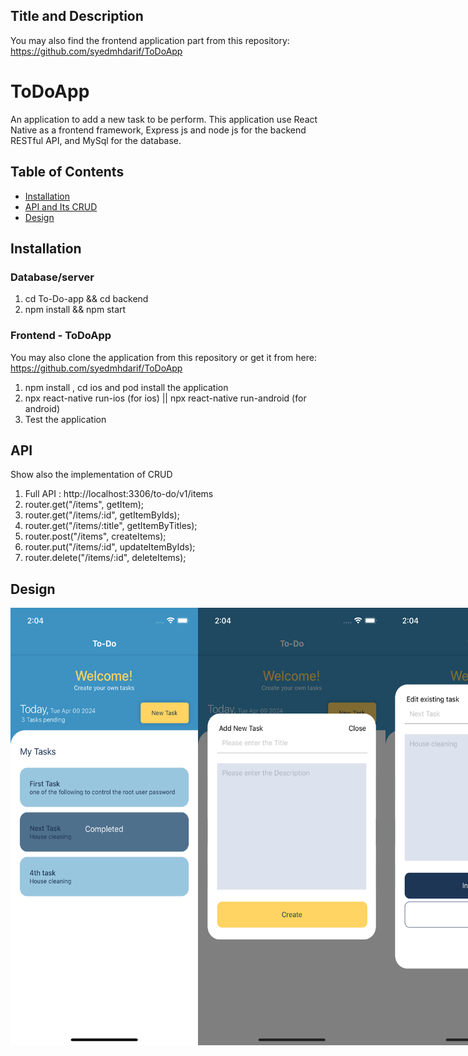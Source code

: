 ## Title and Description

You may also find the frontend application part from this repository: https://github.com/syedmhdarif/ToDoApp

# ToDoApp
An application to add a new task to be perform. This application use React Native as a frontend framework, Express js and node js for the backend RESTful API, and MySql for the database.

## Table of Contents

- [Installation](#installation)
- [API and Its CRUD](#API)
- [Design](#design)

## Installation

### Database/server
1. cd To-Do-app && cd backend
2. npm install && npm start

### Frontend - ToDoApp 
You may also clone the application from this repository or get it from here: https://github.com/syedmhdarif/ToDoApp
1. npm install , cd ios and pod install the application
2. npx react-native run-ios (for ios) || npx react-native run-android (for android)
3. Test the application

## API 
Show also the implementation of CRUD
1. Full API : http://localhost:3306/to-do/v1/items
2. router.get("/items", getItem);
3. router.get("/items/:id", getItemByIds);
4. router.get("/items/:title", getItemByTitles);
5. router.post("/items", createItems);
6. router.put("/items/:id", updateItemByIds);
7. router.delete("/items/:id", deleteItems);

## Design

<div style="display: flex; flex-direction: row;">
  <img src="https://github.com/syedmhdarif/node-rest-api/blob/main/To-do-app/backend/assets/screenshot1.png" alt="Home page" width="300" height="700">
  <img src="https://github.com/syedmhdarif/node-rest-api/blob/main/To-do-app/backend/assets/screenshot2.png" alt="Add New Task" width="300" height="700">
  <img src="https://github.com/syedmhdarif/node-rest-api/blob/main/To-do-app/backend/assets/screenshot3.png" alt="Edit/delete/update existing task" width="300" height="700">
  <img src="https://github.com/syedmhdarif/node-rest-api/blob/main/To-do-app/backend/assets/screenshot4.png" alt="Edit/delete/update existing task" width="300" height="700">
</div>
